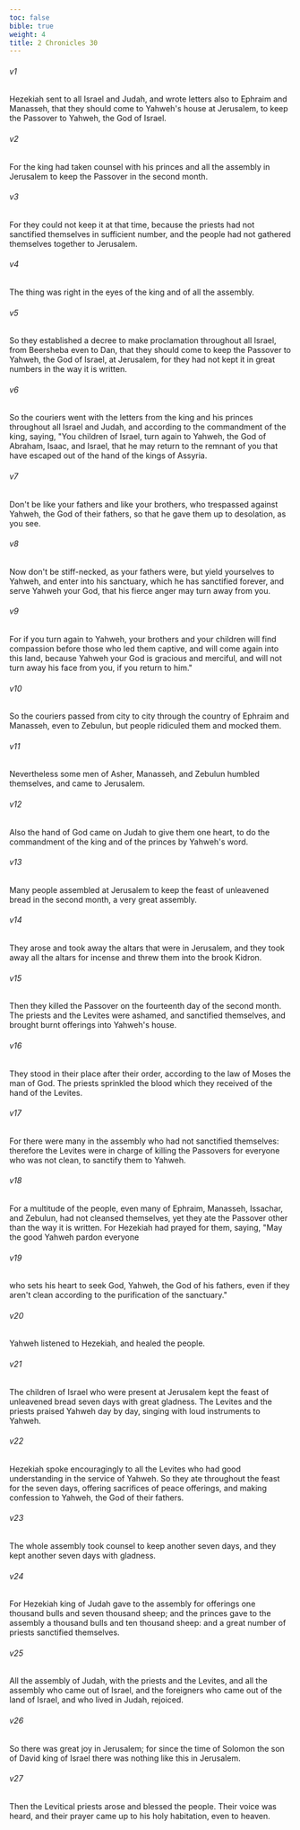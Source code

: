 ```yaml
---
toc: false
bible: true
weight: 4
title: 2 Chronicles 30
---
```




###### v1 
Hezekiah sent to all Israel and Judah, and wrote letters also to Ephraim and Manasseh, that they should come to Yahweh's house at Jerusalem, to keep the Passover to Yahweh, the God of Israel. 

###### v2 
For the king had taken counsel with his princes and all the assembly in Jerusalem to keep the Passover in the second month. 

###### v3 
For they could not keep it at that time, because the priests had not sanctified themselves in sufficient number, and the people had not gathered themselves together to Jerusalem. 

###### v4 
The thing was right in the eyes of the king and of all the assembly. 

###### v5 
So they established a decree to make proclamation throughout all Israel, from Beersheba even to Dan, that they should come to keep the Passover to Yahweh, the God of Israel, at Jerusalem, for they had not kept it in great numbers in the way it is written. 

###### v6 
So the couriers went with the letters from the king and his princes throughout all Israel and Judah, and according to the commandment of the king, saying, "You children of Israel, turn again to Yahweh, the God of Abraham, Isaac, and Israel, that he may return to the remnant of you that have escaped out of the hand of the kings of Assyria. 

###### v7 
Don't be like your fathers and like your brothers, who trespassed against Yahweh, the God of their fathers, so that he gave them up to desolation, as you see. 

###### v8 
Now don't be stiff-necked, as your fathers were, but yield yourselves to Yahweh, and enter into his sanctuary, which he has sanctified forever, and serve Yahweh your God, that his fierce anger may turn away from you. 

###### v9 
For if you turn again to Yahweh, your brothers and your children will find compassion before those who led them captive, and will come again into this land, because Yahweh your God is gracious and merciful, and will not turn away his face from you, if you return to him." 

###### v10 
So the couriers passed from city to city through the country of Ephraim and Manasseh, even to Zebulun, but people ridiculed them and mocked them. 

###### v11 
Nevertheless some men of Asher, Manasseh, and Zebulun humbled themselves, and came to Jerusalem. 

###### v12 
Also the hand of God came on Judah to give them one heart, to do the commandment of the king and of the princes by Yahweh's word. 

###### v13 
Many people assembled at Jerusalem to keep the feast of unleavened bread in the second month, a very great assembly. 

###### v14 
They arose and took away the altars that were in Jerusalem, and they took away all the altars for incense and threw them into the brook Kidron. 

###### v15 
Then they killed the Passover on the fourteenth day of the second month. The priests and the Levites were ashamed, and sanctified themselves, and brought burnt offerings into Yahweh's house. 

###### v16 
They stood in their place after their order, according to the law of Moses the man of God. The priests sprinkled the blood which they received of the hand of the Levites. 

###### v17 
For there were many in the assembly who had not sanctified themselves: therefore the Levites were in charge of killing the Passovers for everyone who was not clean, to sanctify them to Yahweh. 

###### v18 
For a multitude of the people, even many of Ephraim, Manasseh, Issachar, and Zebulun, had not cleansed themselves, yet they ate the Passover other than the way it is written. For Hezekiah had prayed for them, saying, "May the good Yahweh pardon everyone 

###### v19 
who sets his heart to seek God, Yahweh, the God of his fathers, even if they aren't clean according to the purification of the sanctuary." 

###### v20 
Yahweh listened to Hezekiah, and healed the people. 

###### v21 
The children of Israel who were present at Jerusalem kept the feast of unleavened bread seven days with great gladness. The Levites and the priests praised Yahweh day by day, singing with loud instruments to Yahweh. 

###### v22 
Hezekiah spoke encouragingly to all the Levites who had good understanding in the service of Yahweh. So they ate throughout the feast for the seven days, offering sacrifices of peace offerings, and making confession to Yahweh, the God of their fathers. 

###### v23 
The whole assembly took counsel to keep another seven days, and they kept another seven days with gladness. 

###### v24 
For Hezekiah king of Judah gave to the assembly for offerings one thousand bulls and seven thousand sheep; and the princes gave to the assembly a thousand bulls and ten thousand sheep: and a great number of priests sanctified themselves. 

###### v25 
All the assembly of Judah, with the priests and the Levites, and all the assembly who came out of Israel, and the foreigners who came out of the land of Israel, and who lived in Judah, rejoiced. 

###### v26 
So there was great joy in Jerusalem; for since the time of Solomon the son of David king of Israel there was nothing like this in Jerusalem. 

###### v27 
Then the Levitical priests arose and blessed the people. Their voice was heard, and their prayer came up to his holy habitation, even to heaven.
